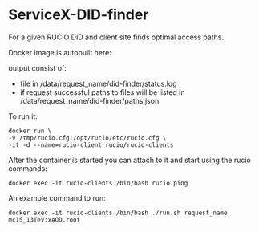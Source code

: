# ServiceX-DID-finder

For a given RUCIO DID and client site finds optimal access paths.

Docker image is autobuilt here: 

output consist of:
* file in /data/request_name/did-finder/status.log
* if request successful paths to files will be listed in /data/request_name/did-finder/paths.json

To run it:

``` 
docker run \
-v /tmp/rucio.cfg:/opt/rucio/etc/rucio.cfg \
-it -d --name=rucio-client rucio/rucio-clients
```

After the container is started you can attach to it and start using the rucio commands:

```
docker exec -it rucio-clients /bin/bash rucio ping
```

An example command to run:
```
docker exec -it rucio-clients /bin/bash ./run.sh request_name mc15_13TeV:xAOD.root
```
